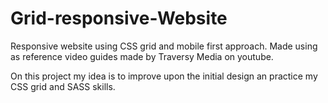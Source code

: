 # Grid-responsive-Website
Responsive website using CSS grid and mobile first approach. Made using as reference video guides made by Traversy Media on youtube.

On this project my idea is to improve upon the initial design an practice my CSS grid and SASS skills.
